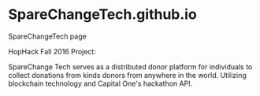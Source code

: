 # SpareChangeTech.github.io
SpareChangeTech page

HopHack Fall 2016 Project:

SpareChange Tech serves as a distributed donor platform for individuals to collect donations from kinds donors from anywhere in the world. Utilizing blockchain technology and Capital One's hackathon API.
